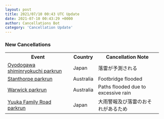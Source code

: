 ```yaml
---
layout: post
title: 2021/07/10 00:43 UTC Update
date: 2021-07-10 00:43:29 +0000
author: Cancellations Bot
category: 'Cancellation Update'
---
```


<h3>New Cancellations</h3>
<div class='hscrollable'>
<table style='width: 100%'>
    <tr>
        <th>Event</th>
        <th>Country</th>
        <th>Cancellation Note</th>
    </tr>
    <tr>
        <td><a href="https://www.parkrun.jp/oyodogawashiminryokuchi">Oyodogawa shiminryokuchi parkrun</a></td>
        <td>Japan</td>
        <td>落雷が予測される</td>
    </tr>
    <tr>
        <td><a href="https://www.parkrun.com.au/stanthorpe">Stanthorpe parkrun</a></td>
        <td>Australia</td>
        <td>Footbridge flooded</td>
    </tr>
    <tr>
        <td><a href="https://www.parkrun.com.au/warwick">Warwick parkrun</a></td>
        <td>Australia</td>
        <td>Paths flooded due to excessive rain</td>
    </tr>
    <tr>
        <td><a href="https://www.parkrun.jp/yuukafamilyroad">Yuuka Family Road parkrun</a></td>
        <td>Japan</td>
        <td>大雨警報及び落雷のおそれがあるため</td>
    </tr>
</table>
</div>
